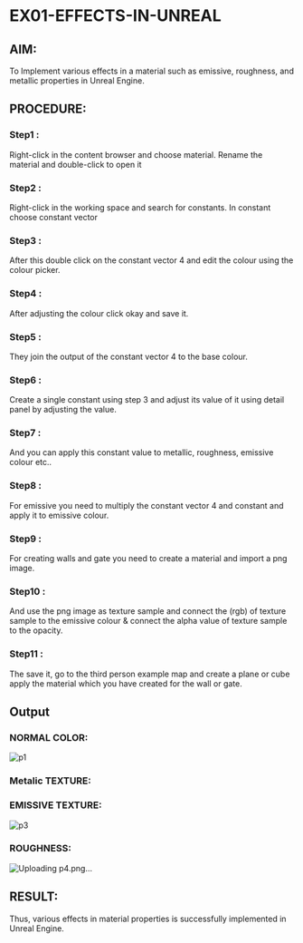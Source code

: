 # EX01-EFFECTS-IN-UNREAL
## AIM:
To Implement various effects in a material such as emissive, roughness, and metallic properties in Unreal Engine.
## PROCEDURE:
### Step1 :
Right-click in the content browser and choose material. Rename the material and double-click to open it
### Step2 :
Right-click in the working space and search for constants. In constant choose constant vector
### Step3 :
After this double click on the constant vector 4 and edit the colour using the colour picker.
### Step4 :
After adjusting the colour click okay and save it.
### Step5 :
They join the output of the constant vector 4 to the base colour.
### Step6 :
Create a single constant using step 3 and adjust its value of it using detail panel by adjusting the value.
### Step7 :
And you can apply this constant value to metallic, roughness, emissive colour etc..
### Step8 :
For emissive you need to multiply the constant vector 4 and constant and apply it to emissive colour.
### Step9 :
For creating walls and gate you need to create a material and import a png image.
### Step10 :
And use the png image as texture sample and connect the (rgb) of texture sample to the emissive colour & connect the alpha value of texture sample to the opacity.
### Step11 :
The save it, go to the third person example map and create a plane or cube apply the material which you have created for the wall or gate.
## Output
### NORMAL COLOR:
![p1](https://github.com/Shobika187/EX01-EFFECTS-IN-UNREAL/assets/94508142/fa8ba087-3330-4cd2-b334-c440e4dabd67)
### Metalic TEXTURE:


### EMISSIVE TEXTURE:
![p3](https://github.com/Shobika187/EX01-EFFECTS-IN-UNREAL/assets/94508142/007cc21c-1396-458d-91f8-b043488e542b)
### ROUGHNESS:

![Uploading p4.png…]()
## RESULT:
Thus, various effects in material properties is successfully implemented in Unreal Engine.
